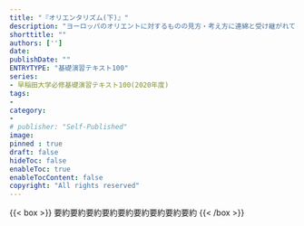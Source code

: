 ```yaml
---
title: "『オリエンタリズム(下)』"
description: "ヨーロッパのオリエントに対するものの見方・考え方に連綿と受け継がれてきた思考様式――その構造と機能を分析するとともに、厳しく批判した問題提起の書"
shorttitle: ""
authors: ['']
date: 
publishDate: ""
ENTRYTYPE: "基礎演習テキスト100"
series:
- 早稲田大学必修基礎演習テキスト100(2020年度)
tags: 
- 
category: 
- 
# publisher: "Self-Published"
image: 
pinned : true
draft: false
hideToc: false
enableToc: true
enableTocContent: false
copyright: "All rights reserved"
---
```


{{< box >}}
要約要約要約要約要約要約要約要約要約
{{< /box >}}